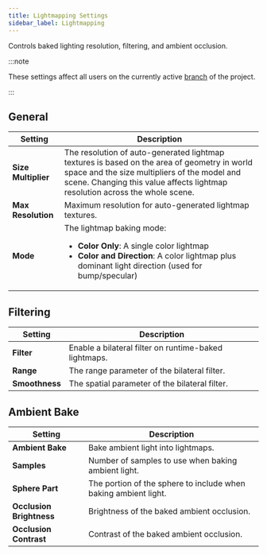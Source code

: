 ```yaml
---
title: Lightmapping Settings
sidebar_label: Lightmapping
---
```


Controls baked lighting resolution, filtering, and ambient occlusion.

:::note

These settings affect all users on the currently active [branch](../../version-control/branches.md) of the project.

:::

## General

| Setting | Description |
| --- | --- |
| **Size Multiplier** | The resolution of auto-generated lightmap textures is based on the area of geometry in world space and the size multipliers of the model and scene. Changing this value affects lightmap resolution across the whole scene. |
| **Max Resolution** | Maximum resolution for auto-generated lightmap textures. |
| **Mode** | The lightmap baking mode:<ul><li><strong>Color Only</strong>: A single color lightmap</li><li><strong>Color and Direction</strong>: A color lightmap plus dominant light direction (used for bump/specular)</li></ul> |

## Filtering

| Setting | Description |
| --- | --- |
| **Filter** | Enable a bilateral filter on runtime-baked lightmaps. |
| **Range** | The range parameter of the bilateral filter. |
| **Smoothness** | The spatial parameter of the bilateral filter. |

## Ambient Bake

| Setting | Description |
| --- | --- |
| **Ambient Bake** | Bake ambient light into lightmaps. |
| **Samples** | Number of samples to use when baking ambient light. |
| **Sphere Part** | The portion of the sphere to include when baking ambient light. |
| **Occlusion Brightness** | Brightness of the baked ambient occlusion. |
| **Occlusion Contrast** | Contrast of the baked ambient occlusion. |
